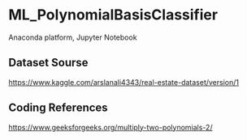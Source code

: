 # ML_PolynomialBasisClassifier
Anaconda platform, Jupyter Notebook




## Dataset Sourse

https://www.kaggle.com/arslanali4343/real-estate-dataset/version/1

## Coding References
  
https://www.geeksforgeeks.org/multiply-two-polynomials-2/
